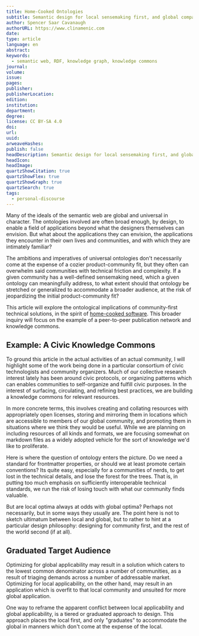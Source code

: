 ```yaml
---
title: Home-Cooked Ontologies
subtitle: Semantic design for local sensemaking first, and global compatibility second.
author: Spencer Saar Cavanaugh
authorURL: https://www.clinamenic.com
date:
type: article
language: en
abstract:
keywords:
  - semantic web, RDF, knowledge graph, knowledge commons
journal:
volume:
issue:
pages:
publisher:
publisherLocation:
edition:
institution:
department:
degree:
license: CC BY-SA 4.0
doi:
url:
uuid:
arweaveHashes:
publish: false
headDescription: Semantic design for local sensemaking first, and global compatibility second.
headIcon:
headImage:
quartzShowCitation: true
quartzShowFlex: true
quartzShowGraph: true
quartzSearch: true
tags:
  - personal-discourse
---
```


Many of the ideals of the semantic web are global and universal in character. The ontologies involved are often broad enough, by design, to enable a field of applications beyond what the designers themselves can envision. But what about the applications they can envision, the applications they encounter in their own lives and communities, and with which they are intimately familiar?

The ambitions and imperatives of universal ontologies don't necessarily come at the expense of a cozier product-community fit, but they often can overwhelm said communities with technical friction and complexity. If a given community has a well-defined sensemaking need, which a given ontology can meaningfully address, to what extent should that ontology be stretched or generalized to accommodate a broader audience, at the risk of jeopardizing the initial product-community fit?

This article will explore the ontological implications of community-first technical solutions, in the spirit of [home-cooked software](https://maggieappleton.com/home-cooked-software). This broader inquiry will focus on the example of a peer-to-peer publication network and knowledge commons.

## Example: A Civic Knowledge Commons

To ground this article in the actual activities of an actual community, I will highlight some of the work being done in a particular consortium of civic technologists and community organizers. Much of our collective research interest lately has been around civic protocols, or organizing patterns which can enables communities to self-organize and fulfill civic purposes. In the interest of surfacing, circulating, and refining best practices, we are building a knowledge commons for relevant resources.

In more concrete terms, this involves creating and collating resources with appropriately open licenses, storing and mirroring them in locations which are accessible to members of our global community, and promoting them in situations where we think they would be useful. While we are planning on including resources of all kinds and formats, we are focusing somewhat on markdown files as a widely adopted vehicle for the sort of knowledge we'd like to proliferate.

Here is where the question of ontology enters the picture. Do we need a standard for frontmatter properties, or should we at least promote certain conventions? Its quite easy, especially for a communities of nerds, to get lost in the technical details, and lose the forest for the trees. That is, in putting too much emphasis on sufficiently interoperable technical standards, we run the risk of losing touch with what our community finds valuable.

But are local optima always at odds with global optima? Perhaps not necessarily, but in some ways they usually are. The point here is not to sketch ultimatum between local and global, but to rather to hint at a particular design philosophy: designing for community first, and the rest of the world second (if at all).

## Graduated Target Audience

Optimizing for global applicability may result in a solution which caters to the lowest common denominator across a number of communities, as a result of triaging demands across a number of addressable market. Optimizing for local applicability, on the other hand, may result in an application which is overfit to that local community and unsuited for more global application.

One way to reframe the apparent conflict between local applicability and global applicability, is a tiered or graduated approach to design. This approach places the local first, and only "graduates" to accommodate the global in manners which don't come at the expense of the local.
